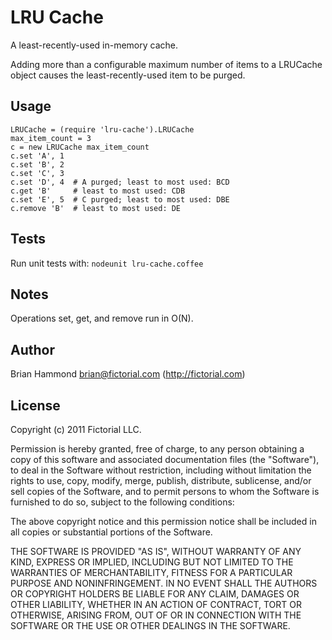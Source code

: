# LRU Cache

A least-recently-used in-memory cache.

Adding more than a configurable maximum number of items to a LRUCache
object causes the least-recently-used item to be purged.

## Usage

    LRUCache = (require 'lru-cache').LRUCache
    max_item_count = 3
    c = new LRUCache max_item_count
    c.set 'A', 1
    c.set 'B', 2
    c.set 'C', 3
    c.set 'D', 4  # A purged; least to most used: BCD
    c.get 'B'     # least to most used: CDB
    c.set 'E', 5  # C purged; least to most used: DBE
    c.remove 'B'  # least to most used: DE

## Tests

Run unit tests with: `nodeunit lru-cache.coffee`

## Notes

Operations set, get, and remove run in O(N).

## Author

Brian Hammond <brian@fictorial.com> (http://fictorial.com)

## License

Copyright (c) 2011 Fictorial LLC.

Permission is hereby granted, free of charge, to any person obtaining a copy of
this software and associated documentation files (the "Software"), to deal in
the Software without restriction, including without limitation the rights to
use, copy, modify, merge, publish, distribute, sublicense, and/or sell copies
of the Software, and to permit persons to whom the Software is furnished to do
so, subject to the following conditions:

The above copyright notice and this permission notice shall be included in all
copies or substantial portions of the Software.

THE SOFTWARE IS PROVIDED "AS IS", WITHOUT WARRANTY OF ANY KIND, EXPRESS OR
IMPLIED, INCLUDING BUT NOT LIMITED TO THE WARRANTIES OF MERCHANTABILITY,
FITNESS FOR A PARTICULAR PURPOSE AND NONINFRINGEMENT. IN NO EVENT SHALL THE
AUTHORS OR COPYRIGHT HOLDERS BE LIABLE FOR ANY CLAIM, DAMAGES OR OTHER
LIABILITY, WHETHER IN AN ACTION OF CONTRACT, TORT OR OTHERWISE, ARISING FROM,
OUT OF OR IN CONNECTION WITH THE SOFTWARE OR THE USE OR OTHER DEALINGS IN THE
SOFTWARE.

